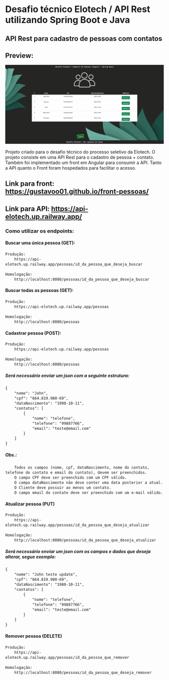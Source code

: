 # Desafio técnico Elotech / API Rest utilizando Spring Boot e Java 
## API Rest para cadastro de pessoas com contatos

## Preview:

<img src="/assets/front.gif">

Projeto criado para o desafio técnico do processo seletivo da Elotech.
O projeto consiste em uma API Rest para o cadastro de pessoa + contato.
Também foi implementado um front em Angular para consumir a API.
Tanto a API quanto o Front foram hospedados para facilitar o acesso.

## Link para front: https://gustavoo01.github.io/front-pessoas/
## Link para API: https://api-elotech.up.railway.app/

### Como utilizar os endpoints:

#### Buscar uma única pessoa (GET):
	Produção:
		https://api-elotech.up.railway.app/pessoas/id_da_pessoa_que_deseja_buscar

	Homologação:
		http://localhost:8080/pessoas/id_da_pessoa_que_deseja_buscar
	

#### Buscar todas as pessoas (GET):
	Produção:
		https://api-elotech.up.railway.app/pessoas

	Homologação:
		http://localhost:8080/pessoas

#### Cadastrar pessoa (POST):
	Produção:
		https://api-elotech.up.railway.app/pessoas

	Homologação:
		http://localhost:8080/pessoas

##### Será necessário enviar um json com a seguinte estrutura:

```
{
    "nome": "John",
    "cpf": "664.819.980-69",
    "dataNascimento": "1990-10-11",
    "contatos": [
        {
            "nome": "telefone",
            "telefone": "99887766",
            "email": "teste@email.com"
        }
    ]
}
```
#####	Obs.: 
		Todos os campos (nome, cpf, dataNascimento, nome do contato, telefone do contato e email do contato), devem ser preenchidos.
		O campo CPF deve ser preenchido com um CPF válido.
		O campo dataNascimento não deve conter uma data posterior a atual.
		O Cliente deve possuir ao menos um contato.
		O campo email do contato deve ser preenchido com um e-mail válido.

#### Atualizar pessoa (PUT)
	Produção:
		https://api-elotech.up.railway.app/pessoas/id_da_pessoa_que_deseja_atualizar

	Homologação:
		http://localhost:8080/pessoas/id_da_pessoa_que_deseja_atualizar

##### Será necessário enviar um json com os campos e dados que deseja alterar, segue exemplo:

```
{
    "nome": "John teste update",
    "cpf": "664.819.980-69",
    "dataNascimento": "1980-10-11",
    "contatos": [
        {
            "nome": "telefone",
            "telefone": "99887766",
            "email": "teste@email.com"
        }
    ]
}
```
#### Remover pessoa (DELETE)
	Produção:
		https://api-elotech.up.railway.app/pessoas/id_da_pessoa_que_remover

	Homologação:
		http://localhost:8080/pessoas/id_da_pessoa_que_deseja_remover